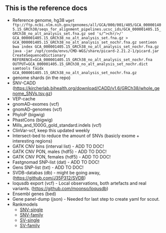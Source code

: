 ## This is the reference docs

* Reference genome, hg38
`wget ftp://ftp.ncbi.nlm.nih.gov/genomes/all/GCA/000/001/405/GCA_000001405.15_GRCh38/seqs_for_alignment_pipelines.ucsc_ids/GCA_000001405.15_GRCh38_no_alt_analysis_set.fna.gz
sed 's/^>chr/>/' GCA_000001405.15_GRCh38_no_alt_analysis_set.fna.gz > GCA_000001405.15_GRCh38_no_alt_analysis_set_nochr.fna.gz
sentieon bwa index GCA_000001405.15_GRCh38_no_alt_analysis_set_nochr.fna.gz
java -jar /opt/conda/envs/CMD-WGS/share/picard-2.21.2-1/picard.jar CreateSequenceDictionary REFERENCE=GCA_000001405.15_GRCh38_no_alt_analysis_set_nochr.fna OUTPUT=GCA_000001405.15_GRCh38_no_alt_analysis_set_nochr.dict
samtools faidx GCA_000001405.15_GRCh38_no_alt_analysis_set_nochr.fna.gz`
* genome shards (in the repo)
* SNV-CADD (https://kircherlab.bihealth.org/download/CADD/v1.6/GRCh38/whole_genome_SNVs.tsv.gz)
* VEP-cache
* gnomAD-exomes (vcf)
* gnomAD-genomes (vcf)
* PhyloP (bigwig)
* PhastCons (bigwig)
* Mills_and_1000G_gold_standard.indels (vcf)
* ClinVar-vcf, keep this updated weekly
* Intersect-bed to reduce the amount of SNVs (basicly exome + interesting regions)
* GATK CNV bins (interval list) - ADD TO DOC!
* GATK CNV PON, males (hdf5) - ADD TO DOC!
* GATK CNV PON, females (hdf5) - ADD TO DOC!
* Fastgnomad SNP-list (dat) - ADD TO DOC!
* Gens SNP-list (txt) - ADD TO DOC!
* SVDB-databas (db) - might be going away, (https://github.com/J35P312/SVDB)
* loqusdb export (vcf) - Local observations, both artefacts and real variants. (https://github.com/moonso/loqusdb)
* Ensembl genes (bed)
* Gene panel-dump (json) - Needed for last step to create yaml for scout.
* Rankmodels
	* [SNV-single](https://github.com/Clinical-Genomics-Lund/nextflow_wgs/blob/documentation/rank_models/rank_model_v5.01_single.ini)
	* [SNV-family](https://github.com/Clinical-Genomics-Lund/nextflow_wgs/blob/documentation/rank_models/rank_model_v5.01.ini)
	* [SV-single](https://github.com/Clinical-Genomics-Lund/nextflow_wgs/blob/documentation/rank_models/svrank_single_v5.1.ini)
	* [SV-family](https://github.com/Clinical-Genomics-Lund/nextflow_wgs/blob/documentation/rank_models/svrank_model_v5.1.ini)

